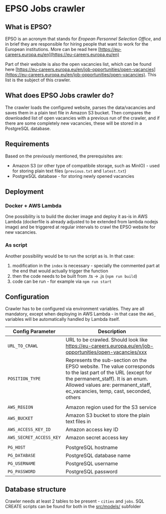 # EPSO Jobs crawler

## What is EPSO?

EPSO is an acronym that stands for *Eropean Personnel Selection Office*, and in brief they are responsible for hiring people that want to work for the European institutions. More can be read here [https://eu-careers.europa.eu/en](https://eu-careers.europa.eu/en)

Part of their website is also the open vacancies list, which can be found here [https://eu-careers.europa.eu/en/job-opportunities/open-vacancies](https://eu-careers.europa.eu/en/job-opportunities/open-vacancies). This list is the subject of this crawler.

## What does EPSO Jobs crawler do?

The crawler loads the configured website, parses the data/vacancies and saves them in a plain text file in Amazon S3 bucket. Then compares the downloaded list of open vacancies with a previous run of the crawler, and if there are some completely new vacancies, these will be stored in a PostgreSQL database.

## Requirements

Based on the previously mentioned, the prerequisites are:
* Amazon S3 (or other type of compatibile storage, such as MinIO) - used for storing plain text files (`previous.txt` and `latest.txt`)
* PostgreSQL database - for storing newly opened vacancies

## Deployment

### Docker + AWS Lambda
One possibility is to build the docker image and deploy it as-is in AWS Lambda (dockerfile is already adjusted to be extended from lambda nodejs image) and be triggered at regular intervals to crawl the EPSO website for new vacancies.

### As script
Another possibility would be to run the script as is. In that case:
1. modification in the `index` is necessary - specially the commented part at the end that would actually trigger the function
1. then the code needs to be built from .ts -> .js (`npm run build`)
1. code can be run - for example via `npm run start`

## Configuration

Crawler has to be configured via environment variables. They are all mandatory, except when deploying in AWS Lambda - in that case the `AWS_` variables will be automatically handled by Lambda itself.

| Config Parameter          |  Description                                                  |
| ------------------------- | ------------------------------------------------------------- |
| `URL_TO_CRAWL`            | URL to be crawled. Should look like https://eu-careers.europa.eu/en/job-opportunities/open-vacancies/xxx
| `POSITION_TYPE`           | Represents the sub-section on the EPSO website. The value corresponds to the last part of the URL (except for the permanent_staff). It is an enum. Allowed values are: permanent_staff, ec_vacancies, temp, cast, seconded, others |
|   |   |
| `AWS_REGION`              | Amazon region used for the S3 service                         |
| `AWS_BUCKET`              | Amazon S3 bucket to store the plain text files in             |
| `AWS_ACCESS_KEY_ID`       | Amazon access key ID                                          |
| `AWS_SECRET_ACCESS_KEY`   | Amazon secret access key                                      |
|   |   |
| `PG_HOST`                 | PostgreSQL hostname                                           |
| `PG_DATABASE`             | PostgreSQL database name                                      |
| `PG_USERNAME`             | PostgreSQL username                                           |
| `PG_PASSWORD`             | PostgreSQL password                                           |

## Database structure

Crawler needs at least 2 tables to be present - `cities` and `jobs`. SQL CREATE scripts can be found for both in the [src/models/](src/models/) subfolder